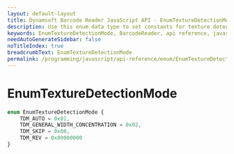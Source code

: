```yaml
---
layout: default-layout
title: Dynamsoft Barcode Reader JavaScript API - EnumTextureDetectionMode
description: Use this enum data type to set constants for texture detection mode of barcodes in Dynamsoft Barcode Reader for JavaScript.
keywords: EnumTextureDetectionMode, BarcodeReader, api reference, javascript, js
needAutoGenerateSidebar: false
noTitleIndex: true
breadcrumbText: EnumTextureDetectionMode
permalink: /programming/javascript/api-reference/enum/EnumTextureDetectionMode.html
---
```



# EnumTextureDetectionMode

```ts
enum EnumTextureDetectionMode { 
    TDM_AUTO = 0x01, 
    TDM_GENERAL_WIDTH_CONCENTRATION = 0x02, 
    TDM_SKIP = 0x00,
    TDM_REV = 0x80000000
}
```
